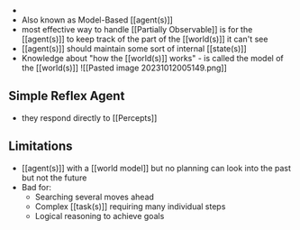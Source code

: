 - 
- Also known as Model-Based [[agent(s)]]
- most effective way to handle [[Partially Observable]] is for the [[agent(s)]] to keep track of the part of the [[world(s)]] it can't see
- [[agent(s)]] should maintain some sort of internal [[state(s)]]
- Knowledge about "how the [[world(s)]] works" - is called the model of the [[world(s)]]
![[Pasted image 20231012005149.png]]

## Simple Reflex Agent
- they respond directly to [[Percepts]]

## Limitations
- [[agent(s)]] with a [[world model]] but no planning can look into the past but not the future
- Bad for:
	- Searching several moves ahead
	- Complex [[task(s)]] requiring many individual steps
	- Logical reasoning to achieve goals